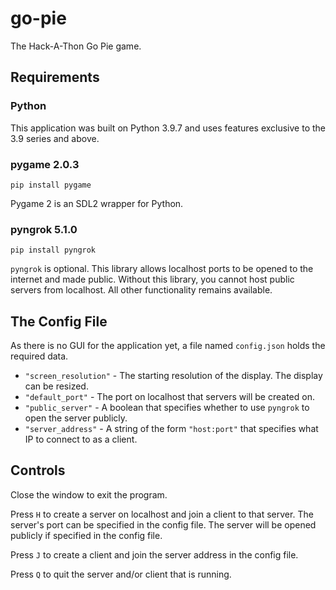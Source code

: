 # go-pie
The Hack-A-Thon Go Pie game.

## Requirements

### Python
This application was built on Python 3.9.7 and uses features exclusive to the 3.9 series and above.

### pygame 2.0.3
`pip install pygame`

Pygame 2 is an SDL2 wrapper for Python.

### pyngrok 5.1.0
`pip install pyngrok`

`pyngrok` is optional. This library allows localhost ports to be opened to the internet and made public.
Without this library, you cannot host public servers from localhost.
All other functionality remains available.

## The Config File
As there is no GUI for the application yet, a file named `config.json` holds the required data.

- `"screen_resolution"` - The starting resolution of the display. The display can be resized.
- `"default_port"` - The port on localhost that servers will be created on.
- `"public_server"` - A boolean that specifies whether to use `pyngrok` to open the server publicly.
- `"server_address"` - A string of the form `"host:port"` that specifies what IP to connect to as a client.

## Controls
Close the window to exit the program.

Press `H` to create a server on localhost and join a client to that server.
The server's port can be specified in the config file.
The server will be opened publicly if specified in the config file.

Press `J` to create a client and join the server address in the config file.

Press `Q` to quit the server and/or client that is running.
